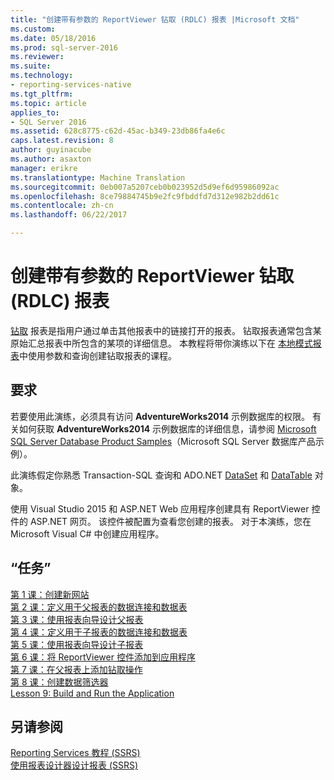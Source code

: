 ```yaml
---
title: "创建带有参数的 ReportViewer 钻取 (RDLC) 报表 |Microsoft 文档"
ms.custom: 
ms.date: 05/18/2016
ms.prod: sql-server-2016
ms.reviewer: 
ms.suite: 
ms.technology:
- reporting-services-native
ms.tgt_pltfrm: 
ms.topic: article
applies_to:
- SQL Server 2016
ms.assetid: 628c8775-c62d-45ac-b349-23db86fa4e6c
caps.latest.revision: 8
author: guyinacube
ms.author: asaxton
manager: erikre
ms.translationtype: Machine Translation
ms.sourcegitcommit: 0eb007a5207ceb0b023952d5d9ef6d95986092ac
ms.openlocfilehash: 8ce79884745b9e2fc9fbddfd7d312e982b2dd61c
ms.contentlocale: zh-cn
ms.lasthandoff: 06/22/2017

---
```

# <a name="create-drillthrough-rdlc-report-with-parameters---reportviewer"></a>创建带有参数的 ReportViewer 钻取 (RDLC) 报表
[钻取](http://technet.microsoft.com/library/ff519554.aspx) 报表是指用户通过单击其他报表中的链接打开的报表。 钻取报表通常包含某原始汇总报表中所包含的某项的详细信息。 本教程将带你演练以下在 [本地模式报表](http://msdn.microsoft.com/library/ff487969.aspx)中使用参数和查询创建钻取报表的课程。  
  
## <a name="requirements"></a>要求  
若要使用此演练，必须具有访问 **AdventureWorks2014** 示例数据库的权限。 有关如何获取 **AdventureWorks2014** 示例数据库的详细信息，请参阅 [Microsoft SQL Server Database Product Samples](http://msftdbprodsamples.codeplex.com/)（Microsoft SQL Server 数据库产品示例）。  
  
此演练假定你熟悉 Transaction-SQL 查询和 ADO.NET [DataSet](https://msdn.microsoft.com/library/system.data.dataset.aspx) 和 [DataTable](http://msdn.microsoft.com/library/system.data.datatable.aspx) 对象。  
  
使用 Visual Studio 2015 和 ASP.NET Web 应用程序创建具有 ReportViewer 控件的 ASP.NET 网页。 该控件被配置为查看您创建的报表。 对于本演练，您在 Microsoft Visual C# 中创建应用程序。  
  
## <a name="tasks"></a>“任务”  
[第 1 课：创建新网站](../reporting-services/lesson-1-create-a-new-web-site.md)  
[第 2 课：定义用于父报表的数据连接和数据表](../reporting-services/lesson-2-define-a-data-connection-and-data-table-for-parent-report.md)  
[第 3 课：使用报表向导设计父报表](../reporting-services/lesson-3-design-the-parent-report-using-the-report-wizard.md)  
[第 4 课：定义用于子报表的数据连接和数据表](../reporting-services/lesson-4-define-a-data-connection-and-data-table-for-child-report.md)  
[第 5 课：使用报表向导设计子报表](../reporting-services/lesson-5-design-the-child-report-using-the-report-wizard.md)  
[第 6 课：将 ReportViewer 控件添加到应用程序](../reporting-services/lesson-6-add-a-reportviewer-control-to-the-application.md)  
[第 7 课：在父报表上添加钻取操作](../reporting-services/lesson-7-add-drillthrough-action-on-parent-report.md)  
[第 8 课：创建数据筛选器](../reporting-services/lesson-8-create-a-data-filter.md)  
[Lesson 9: Build and Run the Application](../reporting-services/lesson-9-build-and-run-the-application.md)  
  
## <a name="see-also"></a>另请参阅  
[Reporting Services 教程 (SSRS)](../reporting-services/reporting-services-tutorials-ssrs.md)  
[使用报表设计器设计报表 (SSRS)](../reporting-services/tools/design-reporting-services-paginated-reports-with-report-designer-ssrs.md)  
  



